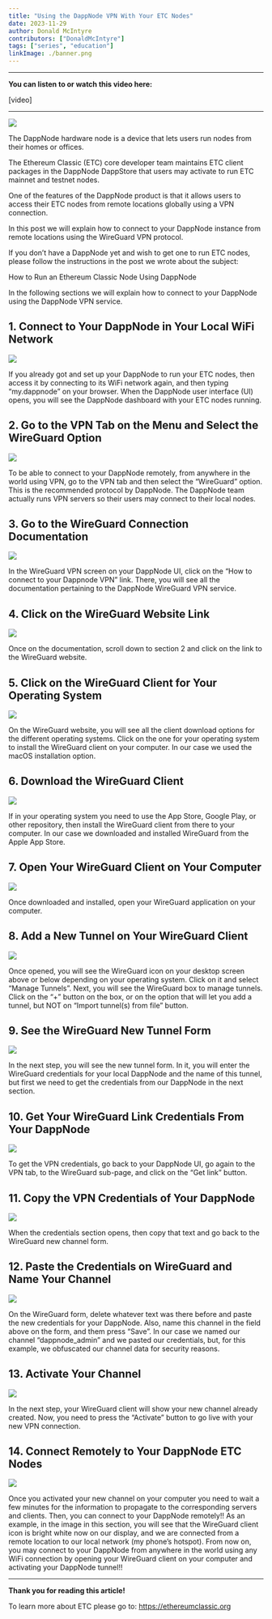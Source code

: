 ```yaml
---
title: "Using the DappNode VPN With Your ETC Nodes"
date: 2023-11-29
author: Donald McIntyre
contributors: ["DonaldMcIntyre"]
tags: ["series", "education"]
linkImage: ./banner.png
---
```


---
**You can listen to or watch this video here:**

[video]

---

![](./0.png)

The DappNode hardware node is a device that lets users run nodes from their homes or offices. 

The Ethereum Classic (ETC) core developer team maintains ETC client packages in the DappNode DappStore that users may activate to run ETC mainnet and testnet nodes.

One of the features of the DappNode product is that it allows users to access their ETC nodes from remote locations globally using a VPN connection.

In this post we will explain how to connect to your DappNode instance from remote locations using the WireGuard VPN protocol.

If you don’t have a DappNode yet and wish to get one to run ETC nodes, please follow the instructions in the post we wrote about the subject:

How to Run an Ethereum Classic Node Using DappNode

In the following sections we will explain how to connect to your DappNode using the DappNode VPN service.

## 1. Connect to Your DappNode in Your Local WiFi Network

![](./1.png)

If you already got and set up your DappNode to run your ETC nodes, then access it by connecting to its WiFi network again, and then typing “my.dappnode” on your browser. When the DappNode user interface (UI) opens, you will see the DappNode dashboard with your ETC nodes running.

## 2. Go to the VPN Tab on the Menu and Select the WireGuard Option

![](./2.png)

To be able to connect to your DappNode remotely, from anywhere in the world using VPN, go to the VPN tab and then select the “WireGuard” option. This is the recommended protocol by DappNode. The DappNode team actually runs VPN servers so their users may connect to their local nodes.

## 3. Go to the WireGuard Connection Documentation

![](./3.png)

In the WireGuard VPN screen on your DappNode UI, click on the “How to connect to your Dappnode VPN” link. There, you will see all the documentation pertaining to the DappNode WireGuard VPN service.

## 4. Click on the WireGuard Website Link

![](./4.png)

Once on the documentation, scroll down to section 2 and click on the link to the WireGuard website.

## 5. Click on the WireGuard Client for Your Operating System 

![](./5.png)

On the WireGuard website, you will see all the client download options for the different operating systems. Click on the one for your operating system to install the WireGuard client on your computer. In our case we used the macOS installation option.

## 6. Download the WireGuard Client

![](./6.png)

If in your operating system you need to use the App Store, Google Play, or other repository, then install the WireGuard client from there to your computer. In our case we downloaded and installed WireGuard from the Apple App Store.

## 7. Open Your WireGuard Client on Your Computer

![](./7.png)

Once downloaded and installed, open your WireGuard application on your computer.

## 8. Add a New Tunnel on Your WireGuard Client

![](./8.png)

Once opened, you will see the WireGuard icon on your desktop screen above or below depending on your operating system. Click on it and select “Manage Tunnels”. Next, you will see the WireGuard box to manage tunnels. Click on the “+” button on the box, or on the option that will let you add a tunnel, but NOT on “Import tunnel(s) from file” button.

## 9. See the WireGuard New Tunnel Form 

![](./9.png)

In the next step, you will see the new tunnel form. In it, you will enter the WireGuard credentials for your local DappNode and the name of this tunnel, but first we need to get the credentials from our DappNode in the next section.

## 10. Get Your WireGuard Link Credentials From Your DappNode

![](./10.png)

To get the VPN credentials, go back to your DappNode UI, go again to the VPN tab, to the WireGuard sub-page, and click on the “Get link” button.

## 11. Copy the VPN Credentials of Your DappNode

![](./11.png)

When the credentials section opens, then copy that text and go back to the WireGuard new channel form.

## 12. Paste the Credentials on WireGuard and Name Your Channel

![](./12.png)

On the WireGuard form, delete whatever text was there before and paste the new credentials for your DappNode. Also, name this channel in the field above on the form, and them press “Save”. In our case we named our channel “dappnode_admin” and we pasted our credentials, but, for this example, we obfuscated our channel data for security reasons.

## 13. Activate Your Channel

![](./13.png)

In the next step, your WireGuard client will show your new channel already created. Now, you need to press the “Activate” button to go live with your new VPN connection.

## 14. Connect Remotely to Your DappNode ETC Nodes

![](./14.png)

Once you activated your new channel on your computer you need to wait a few minutes for the information to propagate to the corresponding servers and clients. Then, you can connect to your DappNode remotely!! As an example, in the image in this section, you will see that the WireGuard client icon is bright white now on our display, and we are connected from a remote location to our local network (my phone’s hotspot). From now on, you may connect to your DappNode from anywhere in the world using any WiFi connection by opening your WireGuard client on your computer and activating your DappNode tunnel!!

---

**Thank you for reading this article!**

To learn more about ETC please go to: https://ethereumclassic.org
